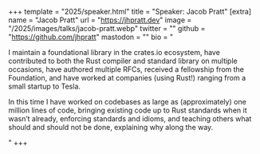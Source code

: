 +++
template = "2025/speaker.html"
title = "Speaker: Jacob Pratt"
[extra]
  name = "Jacob Pratt"
  url = "https://jhpratt.dev"
  image = "/2025/images/talks/jacob-pratt.webp"
  twitter = ""
  github = "https://github.com/jhpratt"
  mastodon = ""
  bio = "<p>I maintain a foundational library in the crates.io ecosystem, have contributed to both the Rust compiler and standard library on multiple occasions, have authored multiple RFCs, received a fellowship from the Foundation, and have worked at companies (using Rust!) ranging from a small startup to Tesla.</p><p>In this time I have worked on codebases as large as (approximately) one million lines of code, bringing existing code up to Rust standards when it wasn’t already, enforcing standards and idioms, and teaching others what should and should not be done, explaining why along the way.</p>"
+++
